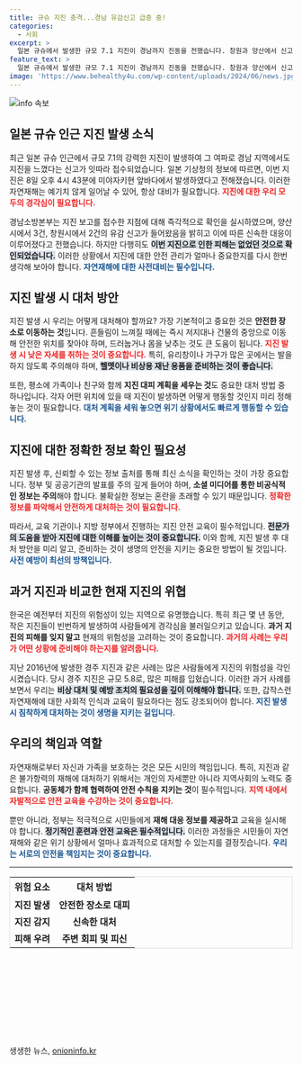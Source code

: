 ```yaml
---
title: 규슈 지진 충격...경남 유감신고 급증 중!
categories:
  - 사회
excerpt: >
  일본 규슈에서 발생한 규모 7.1 지진이 경남까지 진동을 전했습니다. 창원과 양산에서 신고가 접수됐지만, 피해는 없는 상태. 지진의 여진이 계속될지 주의가 필요합니다!
feature_text: >
  일본 규슈에서 발생한 규모 7.1 지진이 경남까지 진동을 전했습니다. 창원과 양산에서 신고가 접수됐지만, 피해는 없는 상태. 지진의 여진이 계속될지 주의가 필요합니다!
image: 'https://www.behealthy4u.com/wp-content/uploads/2024/06/news.jpg'
---
```


<p><img src="https://www.behealthy4u.com/wp-content/uploads/2024/06/news.jpg" alt="info 속보" /></p>

<h2 data-ke-size="size26">일본 규슈 인근 지진 발생 소식</h2>

<p data-ke-size="size16">최근 일본 규슈 인근에서 규모 7.1의 강력한 지진이 발생하여 그 여파로 경남 지역에서도 지진을 느꼈다는 신고가 잇따라 접수되었습니다. 일본 기상청의 정보에 따르면, 이번 지진은 8일 오후 4시 43분에 미야자키현 앞바다에서 발생하였다고 전해졌습니다. 이러한 자연재해는 예기치 않게 일어날 수 있어, 항상 대비가 필요합니다. <b><span style="color: #ee2323;">지진에 대한 우리 모두의 경각심이 필요합니다.</span></b></p>

<p data-ke-size="size16">경남소방본부는 지진 보고를 접수한 지점에 대해 즉각적으로 확인을 실시하였으며, 양산시에서 3건, 창원시에서 2건의 유감 신고가 들어왔음을 밝히고 이에 따른 신속한 대응이 이루어졌다고 전했습니다. 하지만 다행히도 <b><span style="background-color: #21538527;">이번 지진으로 인한 피해는 없었던 것으로 확인되었습니다.</span></b> 이러한 상황에서 지진에 대한 안전 관리가 얼마나 중요한지를 다시 한번 생각해 보아야 합니다. <b><span style="color: #1a5490;">자연재해에 대한 사전대비는 필수입니다.</span></b></p>

<h2 data-ke-size="size26">지진 발생 시 대처 방안</h2>

<p data-ke-size="size16">지진 발생 시 우리는 어떻게 대처해야 할까요? 가장 기본적이고 중요한 것은 <b>안전한 장소로 이동하는 것</b>입니다. 흔들림이 느껴질 때에는 즉시 저지대나 건물의 중앙으로 이동해 안전한 위치를 찾아야 하며, 드러눕거나 몸을 낮추는 것도 큰 도움이 됩니다. <b><span style="color: #ee2323;">지진 발생 시 낮은 자세를 취하는 것이 중요합니다.</span></b> 특히, 유리창이나 가구가 많은 곳에서는 발을 하지 않도록 주의해야 하며, <b><span style="background-color: #21538527;">헬멧이나 비상용 재난 용품을 준비하는 것이 좋습니다.</span></b></p>

<p data-ke-size="size16">또한, 평소에 가족이나 친구와 함께 <b>지진 대피 계획을 세우는 것</b>도 중요한 대처 방법 중 하나입니다. 각자 어떤 위치에 있을 때 지진이 발생하면 어떻게 행동할 것인지 미리 정해놓는 것이 필요합니다. <b><span style="color: #1a5490;">대처 계획을 세워 놓으면 위기 상황에서도 빠르게 행동할 수 있습니다.</span></b></p>

<h2 data-ke-size="size26">지진에 대한 정확한 정보 확인 필요성</h2>

<p data-ke-size="size16">지진 발생 후, 신뢰할 수 있는 정보 출처를 통해 최신 소식을 확인하는 것이 가장 중요합니다. 정부 및 공공기관의 발표를 주의 깊게 들어야 하며, <b>소셜 미디어를 통한 비공식적인 정보는 주의</b>해야 합니다. 불확실한 정보는 혼란을 초래할 수 있기 때문입니다. <b><span style="color: #ee2323;">정확한 정보를 파악해서 안전하게 대처하는 것이 필요합니다.</span></b></p>

<p data-ke-size="size16">따라서, 교육 기관이나 지방 정부에서 진행하는 지진 안전 교육이 필수적입니다. <b><span style="background-color: #21538527;">전문가의 도움을 받아 지진에 대한 이해를 높이는 것이 중요합니다.</span></b> 이와 함께, 지진 발생 후 대처 방안을 미리 알고, 준비하는 것이 생명의 안전을 지키는 중요한 방법이 될 것입니다. <b><span style="color: #1a5490;">사전 예방이 최선의 방책입니다.</span></b></p>

<h2 data-ke-size="size26">과거 지진과 비교한 현재 지진의 위협</h2>

<p data-ke-size="size16">한국은 예전부터 지진의 위험성이 있는 지역으로 유명했습니다. 특히 최근 몇 년 동안, 작은 지진들이 빈번하게 발생하여 사람들에게 경각심을 불러일으키고 있습니다. <b>과거 지진의 피해를 잊지 말고</b> 현재의 위험성을 고려하는 것이 중요합니다. <b><span style="color: #ee2323;">과거의 사례는 우리가 어떤 상황에 준비해야 하는지를 알려줍니다.</span></b></p>

<p data-ke-size="size16">지난 2016년에 발생한 경주 지진과 같은 사례는 많은 사람들에게 지진의 위험성을 각인시켰습니다. 당시 경주 지진은 규모 5.8로, 많은 피해를 입혔습니다. 이러한 과거 사례를 보면서 우리는 <b><span style="background-color: #21538527;">비상 대처 및 예방 조치의 필요성을 깊이 이해해야 합니다.</span></b> 또한, 갑작스런 자연재해에 대한 사회적 인식과 교육이 필요하다는 점도 강조되어야 합니다. <b><span style="color: #1a5490;">지진 발생 시 침착하게 대처하는 것이 생명을 지키는 길입니다.</span></b></p>

<h2 data-ke-size="size26">우리의 책임과 역할</h2>

<p data-ke-size="size16">자연재해로부터 자신과 가족을 보호하는 것은 모든 시민의 책임입니다. 특히, 지진과 같은 불가항력의 재해에 대처하기 위해서는 개인의 자세뿐만 아니라 지역사회의 노력도 중요합니다. <b>공동체가 함께 협력하여 안전 수칙을 지키는 것</b>이 필수적입니다. <b><span style="color: #ee2323;">지역 내에서 자발적으로 안전 교육을 수강하는 것이 중요합니다.</span></b></p>

<p data-ke-size="size16">뿐만 아니라, 정부는 적극적으로 시민들에게 <b>재해 대응 정보를 제공하고</b> 교육을 실시해야 합니다. <b><span style="background-color: #21538527;">정기적인 훈련과 안전 교육은 필수적입니다.</span></b> 이러한 과정들은 시민들이 자연재해와 같은 위기 상황에서 얼마나 효과적으로 대처할 수 있는지를 결정짓습니다. <b><span style="color: #1a5490;">우리는 서로의 안전을 책임지는 것이 중요합니다.</span></b></p>

<hr>

<table style="border-collapse: collapse; width: 100%; border: 1px solid #ddd;">
  <tr>
    <td style="text-align: center; height: 35px;"><b>위험 요소</b></td>
    <td style="text-align: center; height: 35px;"><b>대처 방법</b></td>
  </tr>
  <tr>
    <td style="text-align: center; height: 17px;"><b>지진 발생</b></td>
    <td style="text-align: center; height: 17px;"><b>안전한 장소로 대피</b></td>
  </tr>
  <tr>
    <td style="text-align: center; height: 17px;"><b>지진 감지</b></td>
    <td style="text-align: center; height: 17px;"><b>신속한 대처</b></td>
  </tr>
  <tr>
    <td style="text-align: center; height: 17px;"><b>피해 우려</b></td>
    <td style="text-align: center; height: 17px;"><b>주변 회피 및 피신</b></td>
  </tr>
</table>

<p data-ke-size="size16">&nbsp;</p>

<p data-ke-size="size16">&nbsp;</p>

<p data-ke-size="size16">&nbsp;</p>

<p data-ke-size="size16">&nbsp;</p>

<p data-ke-size="size16">&nbsp;</p>
생생한 뉴스, <a href="https://onioninfo.kr" rel="dofollow">onioninfo.kr</a>


